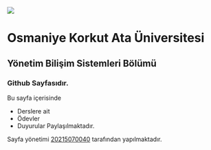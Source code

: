 ![](	https://www.osmaniye.edu.tr/Resource/Images/osmaniye-korkut-ata-universitesi.png)
# Osmaniye Korkut Ata Üniversitesi
## Yönetim Bilişim Sistemleri Bölümü
### Github Sayfasıdır.

Bu sayfa içerisinde
* Derslere ait
* Ödevler
* Duyurular
Paylaşılmaktadır.

Sayfa yönetimi [20215070040](20215070040.github.io) tarafından yapılmaktadır.
